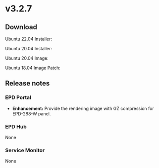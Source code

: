 # v3.2.7

## Download

Ubuntu 22.04 Installer:&#x20;

Ubuntu 20.04 Installer:&#x20;

Ubuntu 20.04 Image:&#x20;

Ubuntu 18.04 Image Patch:&#x20;

## Release notes

### EPD Portal

* **Enhancement:** Provide the rendering image with GZ compression for EPD-288-W panel.

### EPD Hub

None

### Service Monitor

None
